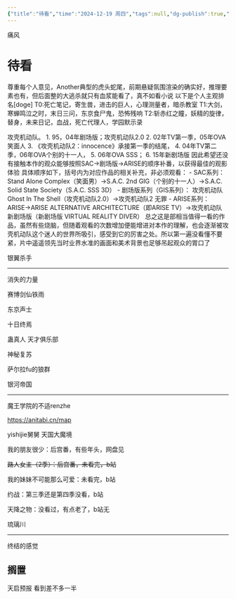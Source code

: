 ```yaml
---
{"title":"待看","time":"2024-12-19 周四","tags":null,"dg-publish":true,"permalink":"/100 待办/待看或搁置/","dgPassFrontmatter":true,"created":"2024-12-19T10:58:01.000+08:00","updated":"2025-06-19T09:05:16.000+08:00"}
---
```


痛风
# 待看
尊重每个人意见，Another典型的虎头蛇尾，前期悬疑氛围渲染的确实好，推理要素也有，但后面整的大逃杀就只有血浆能看了，真不如看小说
以下是个人主观排名[doge]
T0:死亡笔记，寄生兽，进击的巨人，心理测量者，暗杀教室
T1:大剑，寒蝉鸣泣之时，末日三问，东京食尸鬼，恐怖残响
T2:斩赤红之瞳，妖精的旋律，替身，未来日记，血战，死亡代理人，学园默示录

攻壳机动队。
	1. 95，04年剧场版；攻壳机动队2.0
	2. 02年TV第一季，05年OVA笑面人
	3. 《攻壳机动队2：innocence》承接第一季的结尾，
	4. 04年TV第二季，06年OVA个别的十一人，
	5. 06年OVA SSS；
	6. 15年新剧场版
	因此希望还没有接触本作的观众能够按照SAC→剧场版→ARISE的顺序补番，以获得最佳的观影体验 具体顺序如下，括号内为对应作品的相关补充，非必须观看：
		 - SAC系列： Stand Alone Complex（笑面男）→S.A.C. 2nd GIG（个别的十一人）→S.A.C. Solid State Society（S.A.C. SSS 3D） 
		 - 剧场版系列（GIS系列）： 攻壳机动队Ghost In The Shell（攻壳机动队2.0）→攻壳机动队2 无罪 
		 - ARISE系列： ARISE→ARISE ALTERNATIVE ARCHITECTURE（即ARISE TV）→攻壳机动队 新剧场版（新剧场版 VIRTUAL REALITY DIVER） 
		 总之这是部相当值得一看的作品，虽然有些烧脑，但随着观看的次数增加便能增进对本作的理解，也会逐渐被攻壳机动队这个迷人的世界所吸引，感受到它的厉害之处。所以第一遍没看懂不要紧，片中遥遥领先当时业界水准的画面和美术背景也足够吊起观众的胃口了

银翼杀手
***

消失的力量

赛博剑仙铁雨

东京声士

十日终焉

蛊真人
天才俱乐部

神秘复苏

萨尔拉fu的狼群

银河帝国

---
魔王学院的不适renzhe

https://anitabi.cn/map


yishijie舅舅
天国大魔境


我的朋友很少：后宫番，有些年头，网盘见

~~路人女主（2季）：后宫番，未看完，b站~~

我的妹妹不可能那么可爱：未看完，b站

约战：第三季还是第四季没看，b站

天降之物：没看过，有点老了，b站无

琉璃川


---
终结的感觉
## 搁置
天启预报 看到差不多一半






































































































































































































































































































































































































































